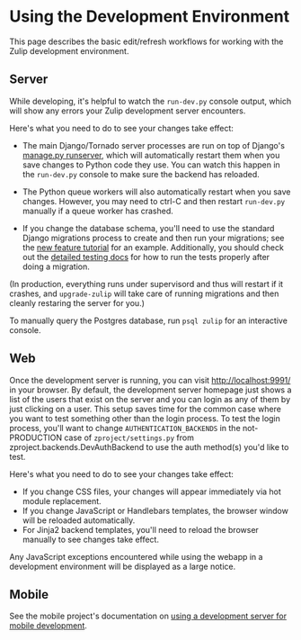 Using the Development Environment
=================================

This page describes the basic edit/refresh workflows for working with
the Zulip development environment.

## Server

While developing, it's helpful to watch the `run-dev.py` console
output, which will show any errors your Zulip development server
encounters.

Here's what you need to do to see your changes take effect:

* The main Django/Tornado server processes are run on top of Django's
[manage.py runserver][django-runserver], which will automatically
restart them when you save changes to Python code they use.  You can
watch this happen in the `run-dev.py` console to make sure the backend
has reloaded.

* The Python queue workers will also automatically restart when you
save changes.  However, you may need to ctrl-C and then restart
`run-dev.py` manually if a queue worker has crashed.

* If you change the database schema, you'll need to use the standard
Django migrations process to create and then run your migrations; see
the [new feature tutorial][new-feature-tutorial] for an example.
Additionally, you should check out the [detailed testing
docs][testing-docs] for how to run the tests properly after doing a
migration.

(In production, everything runs under supervisord and thus will
restart if it crashes, and `upgrade-zulip` will take care of running
migrations and then cleanly restaring the server for you.)

To manually query the Postgres database, run `psql zulip` for an
interactive console.

## Web

Once the development server is running, you can visit
<http://localhost:9991/> in your browser.  By default, the development
server homepage just shows a list of the users that exist on the
server and you can login as any of them by just clicking on a user.
This setup saves time for the common case where you want to test
something other than the login process. To test the login process,
you'll want to change `AUTHENTICATION_BACKENDS` in the not-PRODUCTION
case of `zproject/settings.py` from zproject.backends.DevAuthBackend
to use the auth method(s) you'd like to test.

Here's what you need to do to see your changes take effect:

* If you change CSS files, your changes will appear immediately via hot module
replacement.
* If you change JavaScript or Handlebars templates, the browser
window will be reloaded automatically.
* For Jinja2 backend templates, you'll need to reload the browser manually
to see changes take effect.

Any JavaScript exceptions encountered while using the webapp in a
development environment will be displayed as a large notice.

## Mobile

See the mobile project's documentation on [using a development server
for mobile development][mobile-dev-server].

[django-runserver]: https://docs.djangoproject.com/en/1.8/ref/django-admin/#runserver-port-or-address-port
[new-feature-tutorial]: ../tutorials/new-feature-tutorial.md
[testing-docs]: ../testing/testing.md
[mobile-dev-server]: https://github.com/zulip/zulip-mobile/blob/master/docs/howto/dev-server.md#using-a-dev-version-of-the-server
